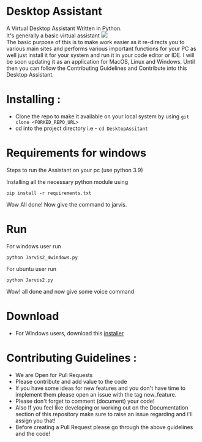 # Desktop Assistant

A Virtual Desktop Assistant Written in Python.
<br> It's generally a basic virtual assistant
<img src="https://github.com/Harsha200105/DesktopAssitant/blob/main/resource/JJ.jpeg">  <br>
The basic purpose of this is to make work easier as it re-directs you to various main sites and performs various important functions for your PC as well just install it for your system and run it in your code editor or IDE. I will be soon updating it as an application for MacOS, Linux and Windows. Until then you can follow the Contributing Guidelines and Contribute into this Desktop Assistant.<br>

# Installing :

- Clone the repo to make it available on your local system by using ```git clone <FORKED_REPO_URL>```
- cd into the project directory i.e  - ```cd DesktopAssitant```


# Requirements for windows
Steps to run the Assistant on your pc (use python 3.9)

Installing all the necessary python module using
```
pip install -r requirements.txt
```             

Wow All done! Now give the command to jarvis.

# Run
For windows user run
```
python Jarvis2_4windows.py
```
For ubuntu user run
```
python Jarvis2.py
```
Wow! all done and now give some voice command
# Download
 - For Windows users, download this [installer](https://raw.githubusercontent.com/Harsha200105/DesktopAssistant/issue_44/bin/jarvis%20desktop%20assistant%20setup.exe)
# Contributing Guidelines :<br>
- We are Open for Pull Requests
- Please contribute and add value to the code
- If you have some ideas for new features and you don't have time to implement them please open an issue with the tag new_feature.
- Please don't forget to comment (document) your code!
- Also If you feel like developing or working out on the Documentation section of this repository make sure to raise an issue regarding and i'll assign you that!
- Before creating a Pull Request please go through the above guidelines and the code!
